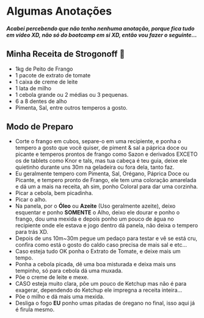 # Algumas Anotações

##### Acabei percebendo que não tenho nenhuma _anotação_, porque fica tudo em vídeo XD, não só do bootcamp em si XD, então vou fazer o seguinte...

## Minha Receita de Strogonoff :chicken:

* 1kg de Peito de Frango
* 1 pacote de extrato de tomate
* 1 caixa de creme de leite
* 1 lata de milho
* 1 cebola grande ou 2 médias ou 3 pequenas.
* 6 a 8 dentes de alho
* Pimenta, Sal, entre outros temperos a gosto.

## Modo de Preparo

* Corte o frango em cubos, separe-o em uma recipiente, e ponha o tempero a gosto que você quiser, de piment & sal a páprica doce ou picante e temperos prontos de frango como Sazon e derivados EXCETO os de tablets como Knor e tals, mas tua cabeça é teu guia, deixe ele quietinho durante uns 30m na geladeira ou fora dela, tanto faz.
* Eu geralmente tempero com Pimenta, Sal, Orégano, Páprica Doce ou Picante, e tempero pronto de Frango, ele tem uma coloração amarelada e dá um a mais na receita, ah sim, ponho Coloral para dar uma corzinha.
* Picar a cebola, bem picadinha.
* Picar o alho.
* Na panela, por o **Óleo** ou **Azeite** (Uso geralmente azeite), deixo esquentar e ponho **SOMENTE** o Alho, deixo ele dourar e ponho o frango, dou uma mexida e depois ponho um pouco de água no recipiente onde ele estava e jogo dentro dá panela, não deixa o tempero para trás XD.
* Depois de uns 10m~30m pegue um pedaço para testar e vê se está cru, confira como está o gosto do caldo caso precisa de mais sal e etc...
* Caso esteja tudo OK ponha o Extrato de Tomate, e deixe mais um tempo.
* Ponha a cebola picada, dê uma boa misturada e deixa mais uns tempinho, só para cebola dá uma muxada.
* Põe o creme de leite e mexe.
* CASO esteja muito clara, põe um pouco de Ketchup mas não é para exagerar, dependendo do Ketchup ele impregna a receita inteira...
* Põe o milho e dá mais uma mexida.
* Desliga o fogo **EU** ponho umas pitadas de óregano no final, isso aqui já é firula mesmo.
